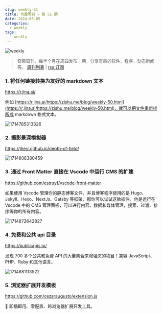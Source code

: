 ```yaml
---
slug: weekly-51
title: 奇趣周刊 - 第 51 期
date: 2024-05-09
categories:
  - weekly
tags:
  - weekly
---
```


![weekly](https://imgurl.zishu.me/weekly.webp)

> 奇趣周刊，每半个月在周四发布一期，分享有趣的软件，程序，动态新闻等。 [周刊列表](/categories/weekly/) | [rss 订阅](/categories/weekly/index.xml)

### 1. 将任何链接转换为友好的 markdown 文本

https://r.jina.ai/

例如 [https://r.jina.ai/https://zishu.me/blog/weekly-50.html](https://r.jina.ai/https://zishu.me/blog/weekly-50.html)，就可以把文件重新排版成 markdown 格式文本。

![1714785313326](https://imgurl.zishu.me/2024/05/1714785313326.webp)

### 2. 摄影景深模拟器

https://jherr.github.io/depth-of-field/

![1714808380459](https://imgurl.zishu.me/2024/05/1714808380459.webp)

### 3. 通过 Front Matter 直接在 Vscode 中运行 CMS 的扩建

https://github.com/estruyf/vscode-front-matter

如果使用 Vscode 管理你的静态博客文件，并且博客程序使用的是 Hugo、Jekyll、Hexo、NextJs、Gatsby 等框架，那你可以试试这款插件，他是运行在 Vscode 中的 CMS 管理面板，可以进行内容、数据和媒体管理，搜索、过滤、排序等你的所有内容。

![1714872642827](https://imgurl.zishu.me/2024/05/1714872642827.webp)

### 4. 免费和公共 api 目录

https://publicapis.io/

发现 700 多个公共和免费 API 的大量集合来增强您的项目！兼容 JavaScript、PHP、Ruby 和其他语言。

![1714881113522](https://imgurl.zishu.me/2024/05/1714881113522.webp)

### 5. 浏览器扩展开发模板

https://github.com/cezaraugusto/extension.js

🧩 即插即用、零配置、跨浏览器扩展开发工具。
